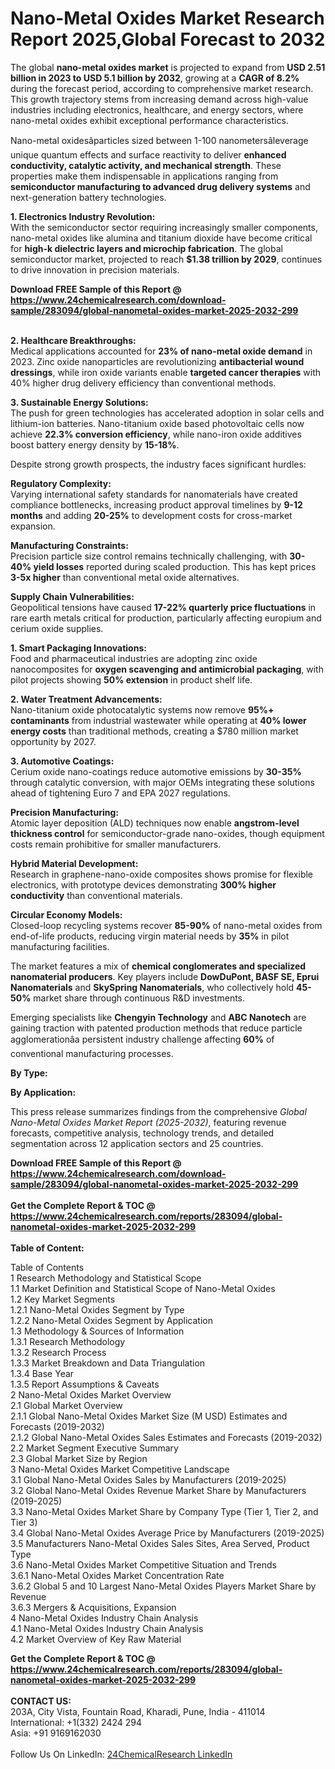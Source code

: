 <h1>Nano-Metal Oxides Market Research Report 2025,Global Forecast to 2032</h1><p>The global <strong>nano-metal oxides market</strong> is projected to expand from <strong>USD 2.51 billion in 2023 to USD 5.1 billion by 2032</strong>, growing at a <strong>CAGR of 8.2%</strong> during the forecast period, according to comprehensive market research. This growth trajectory stems from increasing demand across high-value industries including electronics, healthcare, and energy sectors, where nano-metal oxides exhibit exceptional performance characteristics.</p><p>Nano-metal oxidesâparticles sized between 1-100 nanometersâleverage unique quantum effects and surface reactivity to deliver <strong>enhanced conductivity, catalytic activity, and mechanical strength</strong>. These properties make them indispensable in applications ranging from <strong>semiconductor manufacturing to advanced drug delivery systems</strong> and next-generation battery technologies.</p><p><strong>1. Electronics Industry Revolution:</strong><br>
With the semiconductor sector requiring increasingly smaller components, nano-metal oxides like alumina and titanium dioxide have become critical for <strong>high-k dielectric layers and microchip fabrication</strong>. The global semiconductor market, projected to reach <strong>$1.38 trillion by 2029</strong>, continues to drive innovation in precision materials.</p><div><b>Download FREE Sample of this Report @ 
            <a href="https://www.24chemicalresearch.com/download-sample/283094/global-nanometal-oxides-market-2025-2032-299">
            https://www.24chemicalresearch.com/download-sample/283094/global-nanometal-oxides-market-2025-2032-299</a></b></div><br><p><strong>2. Healthcare Breakthroughs:</strong><br>
Medical applications accounted for <strong>23% of nano-metal oxide demand</strong> in 2023. Zinc oxide nanoparticles are revolutionizing <strong>antibacterial wound dressings</strong>, while iron oxide variants enable <strong>targeted cancer therapies</strong> with 40% higher drug delivery efficiency than conventional methods.</p><p><strong>3. Sustainable Energy Solutions:</strong><br>
The push for green technologies has accelerated adoption in solar cells and lithium-ion batteries. Nano-titanium oxide based photovoltaic cells now achieve <strong>22.3% conversion efficiency</strong>, while nano-iron oxide additives boost battery energy density by <strong>15-18%</strong>.</p><p>Despite strong growth prospects, the industry faces significant hurdles:</p><p><strong>Regulatory Complexity:</strong><br>
	Varying international safety standards for nanomaterials have created compliance bottlenecks, increasing product approval timelines by <strong>9-12 months</strong> and adding <strong>20-25%</strong> to development costs for cross-market expansion.</p><p><strong>Manufacturing Constraints:</strong><br>
	Precision particle size control remains technically challenging, with <strong>30-40% yield losses</strong> reported during scaled production. This has kept prices <strong>3-5x higher</strong> than conventional metal oxide alternatives.</p><p><strong>Supply Chain Vulnerabilities:</strong><br>
	Geopolitical tensions have caused <strong>17-22% quarterly price fluctuations</strong> in rare earth metals critical for production, particularly affecting europium and cerium oxide supplies.</p><p><strong>1. Smart Packaging Innovations:</strong><br>
Food and pharmaceutical industries are adopting zinc oxide nanocomposites for <strong>oxygen scavenging and antimicrobial packaging</strong>, with pilot projects showing <strong>50% extension</strong> in product shelf life.</p><p><strong>2. Water Treatment Advancements:</strong><br>
Nano-titanium oxide photocatalytic systems now remove <strong>95%+ contaminants</strong> from industrial wastewater while operating at <strong>40% lower energy costs</strong> than traditional methods, creating a $780 million market opportunity by 2027.</p><p><strong>3. Automotive Coatings:</strong><br>
Cerium oxide nano-coatings reduce automotive emissions by <strong>30-35%</strong> through catalytic conversion, with major OEMs integrating these solutions ahead of tightening Euro 7 and EPA 2027 regulations.</p><p><strong>Precision Manufacturing:</strong><br>
	Atomic layer deposition (ALD) techniques now enable <strong>angstrom-level thickness control</strong> for semiconductor-grade nano-oxides, though equipment costs remain prohibitive for smaller manufacturers.</p><p><strong>Hybrid Material Development:</strong><br>
	Research in graphene-nano-oxide composites shows promise for flexible electronics, with prototype devices demonstrating <strong>300% higher conductivity</strong> than conventional materials.</p><p><strong>Circular Economy Models:</strong><br>
	Closed-loop recycling systems recover <strong>85-90%</strong> of nano-metal oxides from end-of-life products, reducing virgin material needs by <strong>35%</strong> in pilot manufacturing facilities.</p><p>The market features a mix of <strong>chemical conglomerates and specialized nanomaterial producers</strong>. Key players include <strong>DowDuPont, BASF SE, Eprui Nanomaterials</strong> and <strong>SkySpring Nanomaterials</strong>, who collectively hold <strong>45-50%</strong> market share through continuous R&amp;D investments.</p><p>Emerging specialists like <strong>Chengyin Technology</strong> and <strong>ABC Nanotech</strong> are gaining traction with patented production methods that reduce particle agglomerationâa persistent industry challenge affecting <strong>60%</strong> of conventional manufacturing processes.</p><p><strong>By Type:</strong></p><p><strong>By Application:</strong></p><p>This press release summarizes findings from the comprehensive <em>Global Nano-Metal Oxides Market Report (2025-2032)</em>, featuring revenue forecasts, competitive analysis, technology trends, and detailed segmentation across 12 application sectors and 25 countries.</p><div><b>Download FREE Sample of this Report @ 
            <a href="https://www.24chemicalresearch.com/download-sample/283094/global-nanometal-oxides-market-2025-2032-299">
            https://www.24chemicalresearch.com/download-sample/283094/global-nanometal-oxides-market-2025-2032-299</a></b></div><br><div><b>Get the Complete Report & TOC @ 
            <a href="https://www.24chemicalresearch.com/reports/283094/global-nanometal-oxides-market-2025-2032-299">
            https://www.24chemicalresearch.com/reports/283094/global-nanometal-oxides-market-2025-2032-299</a></b></div><br>
            <b>Table of Content:</b><p>Table of Contents<br />
1 Research Methodology and Statistical Scope<br />
1.1 Market Definition and Statistical Scope of Nano-Metal Oxides<br />
1.2 Key Market Segments<br />
1.2.1 Nano-Metal Oxides Segment by Type<br />
1.2.2 Nano-Metal Oxides Segment by Application<br />
1.3 Methodology & Sources of Information<br />
1.3.1 Research Methodology<br />
1.3.2 Research Process<br />
1.3.3 Market Breakdown and Data Triangulation<br />
1.3.4 Base Year<br />
1.3.5 Report Assumptions & Caveats<br />
2 Nano-Metal Oxides Market Overview<br />
2.1 Global Market Overview<br />
2.1.1 Global Nano-Metal Oxides Market Size (M USD) Estimates and Forecasts (2019-2032)<br />
2.1.2 Global Nano-Metal Oxides Sales Estimates and Forecasts (2019-2032)<br />
2.2 Market Segment Executive Summary<br />
2.3 Global Market Size by Region<br />
3 Nano-Metal Oxides Market Competitive Landscape<br />
3.1 Global Nano-Metal Oxides Sales by Manufacturers (2019-2025)<br />
3.2 Global Nano-Metal Oxides Revenue Market Share by Manufacturers (2019-2025)<br />
3.3 Nano-Metal Oxides Market Share by Company Type (Tier 1, Tier 2, and Tier 3)<br />
3.4 Global Nano-Metal Oxides Average Price by Manufacturers (2019-2025)<br />
3.5 Manufacturers Nano-Metal Oxides Sales Sites, Area Served, Product Type<br />
3.6 Nano-Metal Oxides Market Competitive Situation and Trends<br />
3.6.1 Nano-Metal Oxides Market Concentration Rate<br />
3.6.2 Global 5 and 10 Largest Nano-Metal Oxides Players Market Share by Revenue<br />
3.6.3 Mergers & Acquisitions, Expansion<br />
4 Nano-Metal Oxides Industry Chain Analysis<br />
4.1 Nano-Metal Oxides Industry Chain Analysis<br />
4.2 Market Overview of Key Raw Material</p><div><b>Get the Complete Report & TOC @ 
            <a href="https://www.24chemicalresearch.com/reports/283094/global-nanometal-oxides-market-2025-2032-299">
            https://www.24chemicalresearch.com/reports/283094/global-nanometal-oxides-market-2025-2032-299</a></b></div><br><b>CONTACT US:</b><br>
            203A, City Vista, Fountain Road, Kharadi, Pune, India - 411014<br>
            International: +1(332) 2424 294<br>
            Asia: +91 9169162030 <br><br>
            Follow Us On LinkedIn: <a href="https://www.linkedin.com/company/24chemicalresearch/">24ChemicalResearch LinkedIn</a>